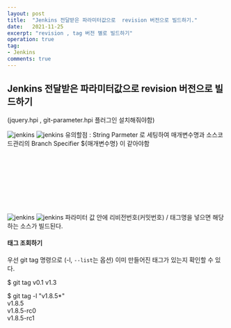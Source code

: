 ```yaml
---
layout: post
title:  "Jenkins 전달받은 파라미터값으로  revision 버전으로 빌드하기."
date:   2021-11-25
excerpt: "revision , tag 버전 별로 빌드하기"
operation: true
tag:
- Jenkins 
comments: true
---
```




## Jenkins 전달받은 파라미터값으로  revision 버전으로 빌드하기

(jquery.hpi , git-parameter.hpi 플러그인 설치해줘야함)

![jenkins](https://raw.githubusercontent.com/youseojung/youseojung.github.io/master/IMG/postImg/jenkinsSetting%20%20StringParameter.png)
![jenkins](https://raw.githubusercontent.com/youseojung/youseojung.github.io/master/IMG/postImg/jenkinsSetting%20%20StringParameter2.png)
유의할점 : String Parmeter 로 세팅하여 매개변수명과  소스코드관리의 Branch Specifier ${매개변수명} 이 같아야함
<br>
<br>
<br>
<br>
<br>
<br>
<br>
<br>
<br>

![jenkins](https://raw.githubusercontent.com/youseojung/youseojung.github.io/master/IMG/postImg/jenkinsSettingStringParameter3.png)
![jenkins](https://raw.githubusercontent.com/youseojung/youseojung.github.io/master/IMG/postImg/jenkinsSettingStringParameter4.png)
파라미터 값 안에 리비전번호(커밋번호) / 태그명을 넣으면 해당하는 소스가 빌드된다.


#### 태그 조회하기

우선 git tag 명령으로 (-l, `--list`는 옵션) 이미 만들어진 태그가 있는지 확인할 수 있다.


$ git tag
v0.1
v1.3

$ git tag -l "v1.8.5*"<br>
v1.8.5 <br>
v1.8.5-rc0 <br>
v1.8.5-rc1 <br>
